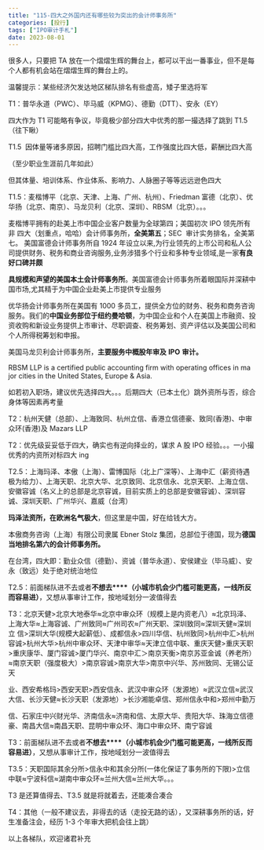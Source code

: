 ```yaml
---
title: "115-四大之外国内还有哪些较为突出的会计师事务所"
categories: [投行]
tags: ["IPO审计手札"]
date: 2023-08-01
---
```

很多人，只要把 TA 放在一个熠熠生辉的舞台上，都可以干出一番事业，但不是每个人都有机会站在熠熠生辉的舞台上的。

温馨提示：某些经济欠发达地区梯队排名有些虚高，矮子里选将军

T1：普华永道（PWC）、毕马威（KPMG）、德勤（DTT）、安永（EY）

四大作为 T1 可能略有争议，毕竟极少部分四大中优秀的那一撮选择了跳到 T1.5（往下瞅）

T1.5  因体量等诸多原因，招聘门槛比四大高，工作强度比四大低，薪酬比四大高

（至少职业生涯前几年如此）

但其体量、培训体系、作业体系、影响力、人脉圈子等等远远逊色四大

T1.5：麦楷博平（北京、天津、上海、广州、杭州）、Friedman 富德（北京）、优华扬（北京、南京）、马龙贝利（北京、深圳）、RBSM（北京）。。。

麦楷博平拥有的赴美上市中国企业客户数量为全球第四；美国初次 IPO 领先所有非 四大（划重点，哈哈）会计师事务所，**全美第五**；SEC  审计实务排名，全美第七。 美国富德会计师事务所自 1924 年设立以来,为行业领先的上市公司和私人公司提供财务、税务和商业咨询服务,业务涉猎多个行业和多种专业领域,是一家**有良好口碑并颇**

  

**具规模和声望的美国本土会计师事务所**。美国富德会计师事务所着眼国际并深耕中国市场,尤其精于为中国企业赴美上市提供专业服务

优华扬会计师事务所在美国有 1000 多员工，提供全方位的财务、税务和商务咨询服务。我们的**中国业务部位于纽约曼哈顿**，为中国企业和个人在美国上市融资、投资收购和新设业务提供上市审计、尽职调查、税务筹划、资产评估以及美国公司和个人所得税筹划和申报。

美国马龙贝利会计师事务所，**主要服务中概股年审及** **IPO** **审计。**

RBSM LLP is a certified public accounting firm with operating offices in ma jor cities in the United States, Europe & Asia.

如若初入职场，建议优先选择四大。。。后期四大（已本土化）跳外资所与否，综合身体等因素再考量

T2：杭州天健（总部）、上海致同、杭州立信、香港立信德豪、致同(香港)、中审众环(香港)及 Mazars LLP

T2：优先级妥妥低于四大，确实也有逆向择业的，谋求 A 股 IPO 经验。。。一小撮优秀的内资所对标四大 ing

  

T2.5：上海玛泽、本傲（上海）、雷博国际（北上广深等）、上海中汇（薪资待遇极为给力）、上海天职、北京大华、北京致同、北京信永、北京天职、上海立信、安徽容诚（名义上的总部是北京容诚，目前实质上的总部是安徽容诚）、深圳容诚、深圳天职、广州华兴、嘉威（台湾）

**玛泽法资所，在欧洲名气极大**，但这里是中国，好在给钱大方。

本傲商务咨询（上海）有限公司隶属 Ebner Stolz 集团，总部位于德国，现为**德国当地排名第六的会计师事务所。**

在台湾，四大即：勤业众信（德勤）、资诚（普华永道）、安侯建业（毕马威）、安永（致远）处于绝对统治地位

T2.5：前面梯队进不去或者**不想去****（****小城市机会少门槛可能更高，一线所反而容易****进）**，又想从事审计工作，按地域划分一波值得去

T3：北京天健>北京大地泰华≈北京中审众环（规模上是内资老八）≈北京玛泽、上海大华≈上海容诚、广州致同≈广州司农≈广州天职、深圳致同≈深圳天健≈深圳立 信>深圳大华(规模大起薪低）、成都信永>四川华信、杭州致同>杭州中汇>杭州容诚>杭州大华>杭州中审众环、天津中审华≈天津立信中联、重庆天健>重庆天职>重庆康华、厦门容诚>厦门华兴、南京中汇＞南京天衡>南京苏亚金诚（养老所）≈南京天职（强度极大）>南京容诚>南京大华>南京中兴华、苏州致同、无锡公证天

  

业、西安希格玛>西安天职>西安信永、武汉中审众环（发源地）≈武汉立信≈武汉大信、长沙天健≈长沙天职（发源地）>长沙湘能卓信、郑州信永中和>郑州中勤万

信、石家庄中兴财光华、济南信永≈济南和信、太原大华、贵阳大华、珠海立信德豪、南昌大信≈南昌天职、昆明中审众环、海口中审众环、南宁容诚

T3：前面梯队进不去或者**不想去****（****小城市机会少门槛可能更高，一线所反而容易****进）**，又想从事审计工作，按地域划分一波值得去

T3.5：天职国际其余分所>信永中和其余分所(一体化保证了事务所的下限)>立信中联≈宁波科信≈湖南中审众环≈兰州大信≈兰州大华。。。

T3 是还算值得去、T3.5 就是将就着去，还能凑合凑合

T4：其他（一般不建议去，非得去的话（走投无路的话），又深耕事务所的话，好生准备注会，经历 1-3 个年审大把机会往上跳）

以上各梯队，欢迎诸君补充